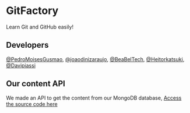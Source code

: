 # GitFactory
Learn Git and GitHub easily!

## Developers
[@PedroMoisesGusmao](https://github.com/PedroMoisesGusmao), [@joaodinizaraujo](https://github.com/joaodinizaraujo), [@BeaBelTech](https://github.com/BeaBelTech), [@Heitorkatsuki](https://github.com/Heitorkatsuki), [@Davipiassi](https://github.com/Davipiassi)

## Our content API
We made an API to get the content from our MongoDB database, [Access the source code here](https://github.com/PedroMoisesGusmao)
